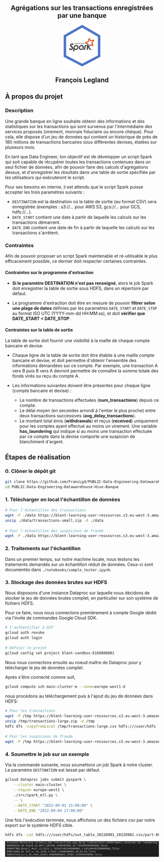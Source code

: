 
<h2 align="center">Agrégations sur les transactions enregistrées par une banque</h2>


<div align="center"><img src="./docs/images/badge_spark_medium.svg" width="120" alt="Badge du projet" /></div>

<h2 align="center">François Legland</h2>

## À propos du projet

### Description

Une grande banque en ligne souhaite obtenir des informations et des statistiques sur les transactions qui sont survenus par l'intermédiaire des services proposés (virement, monnaie fiduciaire ou encore chèque). Pour cela, elle dispose d'un jeu de données qui contient un historique de près de 180 millions de transactions bancaires sous différentes devises, étalées sur plusieurs mois.

En tant que Data Engineer, ton objectif est de développer un script Spark qui soit capable de récupérer toutes les transactions contenues dans un seul fichier de données, afin de pouvoir faire des calculs d'agrégations dessus, et d'enregistrer les résultats dans une table de sortie spécifiée par les utilisateurs qui exécuteront le script.

Pour ses besoins en interne, il est attendu que le script Spark puisse accepter les trois paramètres suivants :
* `DESTINATION` est la destination où la table de sortie (au format CSV) sera enregistrée (exemples : s3://... pour AWS S3, gcs://... pour GCS, hdfs://...).
* `DATE_START` contient une date à partir de laquelle les calculs sur les transactions démarrent.
* `DATE_END` contient une date de fin à partir de laquelle les calculs sur les transactions s'arrêtent.


### Contraintes

Afin de pouvoir proposer un script Spark maintenable et ré-utilisable le plus efficacement possible, ce dernier doit respecter certaines contraintes.

#### Contraintes sur le programme d'extraction


* **Si le paramètre DESTINATION n'est pas renseigné**, alors le job Spark doit enregistrer la table de sortie sous HDFS, dans un répertoire par défaut.

* Le programme d'extraction doit être en mesure de pouvoir **filtrer selon une plage de dates** définies par les paramètres `DATE_START` et `DATE_STOP` au format ISO UTC (YYYY-mm-dd HH:MM:ss), et doit **vérifier que DATE_START < DATE_STOP**.

#### Contraintes sur la table de sortie

La table de sortie doit fournir une visibilité à la maille de chaque compte bancaire et devise.

* Chaque ligne de la table de sortie doit être établie à une maille compte bancaire et devise, et doit permettre d'obtenir l'ensemble des informations demandées sur ce compte. Par exemple, une transaction A vers B puis B vers A devront permettre de connaître la somme totale des fonds virés ou reçu du compte A.
  

* Les informations suivantes doivent être présentes pour chaque ligne (compte bancaire et devise) :
    *  Le nombre de transactions effectuées (**num_transactions**) depuis ce compte.
    *  Le délai moyen (en secondes arrondi à l'entier le plus proche) entre deux transactions successives (**avg_delay_transactions**).
    *  Le montant total émis (**withdrawals**) et reçus (**received**) uniquement pour les comptes ayant effectué au moins un virement.
        Une variable **has_laundering** qui indique si au moins une transaction effectuée par ce compte dans la devise comporte une suspicion de blanchiment d'argent.

## Étapes de réalisation

### 0. Clôner le dépôt git

```bash
git clone https://github.com/FrancLgd/PUBLIC-Data-Engineering-Datawarehouse-Hive-Banque.git
cd PUBLIC-Data-Engineering-Datawarehouse-Hive-Banque
```

### 1. Télécharger en local l'échantillon de données

```bash
# Pour l'échantillon des transactions
wget -P ./data https://blent-learning-user-ressources.s3.eu-west-3.amazonaws.com/projects/e5dfc2/transactions-small.zip
unzip ./data/transactions-small.zip -d ./data

# Pour l'échantillon des suspicions de fraude
wget -P ./data https://blent-learning-user-ressources.s3.eu-west-3.amazonaws.com/projects/e5dfc2/laundering-small.txt
```

### 2. Traitements sur l'échantillon

Dans un premier temps, sur notre machine locale, nous testons les traitements demandés sur un échantillon réduit de données. Ceux-ci sont documentés dans `./notebooks/sample_tester.ipynb`.

### 3. Stockage des données brutes sur HDFS

Nous disposons d'une instance Dataproc sur laquelle nous décidons de stocker le jeu de données brutes complet, en particulier sur son système de fichiers HDFS.

Pour ce faire, nous nous connectons premièrement à compte Google dédié via l'invite de commandes Google Cloud SDK.

```bash
# S'authentifier à GCP
gcloud auth revoke
gcloud auth login

# Définir le projet
gcloud config set project blent-sandbox-6169080881
```

Nous nous connectons ensuite au noeud maître de Dataproc pour y télécharger le jeu de données complet.

Après s'être connecté comme suit,

```bash
gcloud compute ssh main-cluster-m --zone=europe-west1-d
```

nous procédons au téléchargement puis à l'ajout du jeu de données dans HDFS:

```bash
# Pour les transactions
wget -P /tmp https://blent-learning-user-ressources.s3.eu-west-3.amazonaws.com/projects/e5dfc2/transactions-large.zip
unzip /tmp/transactions-large.zip -d /tmp
hdfs dfs -copyFromLocal /tmp/transactions-large.csv hdfs:///user/hdfs

# Pour les suspicions de fraude
wget -P /tmp https://blent-learning-user-ressources.s3.eu-west-3.amazonaws.com/projects/e5dfc2/laundering-large.txt
```

### 4. Soumettre le job sur un exemple

Via la commande suivante, nous soumettons un job Spark à notre cluster. Le paramètre `DESTINATION` est laissé par défaut.

```bash
gcloud dataproc jobs submit pyspark \
    --cluster main-cluster \
    --region europe-west1 \
    ./src/spark_etl.py \
    -- \
    --DATE_START "2022-09-01 15:00:00" \
    --DATE_END "2022-09-04 17:00:00"
```

Une fois l'exécution terminée, nous affichons un des fichiers csv par notre export sur le système HDFS cible.

```bash
hdfs dfs -cat hdfs:///user/hdfs/out_table_20220901_20220902.csv/part-00006-d73b4abe-76ae-418b-993d-be1a925289c4-c000.csv | head -n 5
```

<img src="./docs/images/capture_out_table.png" alt="Texte alternatif">
